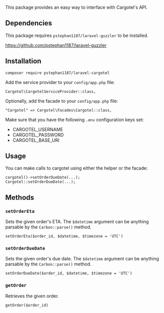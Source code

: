 This package provides an easy way to interface with Cargotel's API.

## Dependencies

This package requires `pstephan1187/laravel-guzzler` to be installed.

https://github.com/pstephan1187/laravel-guzzler

## Installation

```
composer require pstephan1187/laravel-cargotel
```

Add the service provider to your `config/app.php` file:

```
Cargotel\CargotelServiceProvider::class,
```

Optionally, add the facade to your `config/app.php` file:

```
"Cargotel" => Cargotel\Facades\Cargotel::class,
```

Make sure that you have the following `.env` configuration keys set:

 * CARGOTEL_USERNAME
 * CARGOTEL_PASSWORD
 * CARGOTEL_BASE_URI

## Usage

You can make calls to cargotel using either the helper or the facade:

```
cargotel()->setOrderDueDate(...);
Cargotel::setOrderDueDate(...);
```

## Methods

### `setOrderEta`

Sets the given order's ETA. The `$datetime` argument can be anything
parsable by the `Carbon::parse()` method.

```
setOrderEta($order_id, $datetime, $timezone = 'UTC')
```

### `setOrderDueDate`

Sets the given order's due date. The `$datetime` argument can be anything
parsable by the `Carbon::parse()` method.

```
setOrderDueDate($order_id, $datetime, $timezone = 'UTC')
```

### `getOrder`

Retrieves the given order.

```
getOrder($order_id)
```
